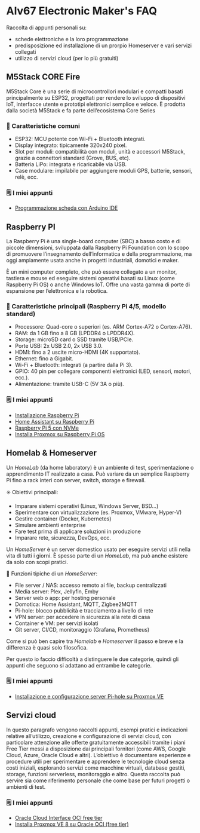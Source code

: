 # Alv67 Electronic Maker's FAQ

Raccolta di appunti personali su:

- schede elettroniche e la loro programmazione
- predisposizione ed installazione di un prorpio Homeserver e vari servizi collegati
- utilizzo di servizi cloud (per lo più gratuiti)

## M5Stack CORE Fire

M5Stack Core è una serie di microcontrollori modulari e compatti basati principalmente su ESP32,
progettati per rendere lo sviluppo di dispositivi IoT, interfacce utente e prototipi elettronici semplice e veloce.
È prodotta dalla società M5Stack e fa parte dell’ecosistema Core Series

### 🔧 Caratteristiche comuni

- ESP32: MCU potente con Wi-Fi + Bluetooth integrati.
- Display integrato: tipicamente 320x240 pixel.
- Slot per moduli: compatibilità con moduli, unità e accessori M5Stack, grazie a connettori standard (Grove, BUS, etc).
- Batteria LiPo: integrata e ricaricabile via USB.
- Case modulare: impilabile per aggiungere moduli GPS, batterie, sensori, relè, ecc.

### 🗒️ I miei appunti

- [Programmazione scheda con Arduino IDE](m5stack.md)

## Raspberry PI

La Raspberry Pi è una single-board computer (SBC) a basso costo e di piccole dimensioni,
sviluppata dalla Raspberry Pi Foundation con lo scopo di promuovere l’insegnamento dell’informatica e della programmazione,
ma oggi ampiamente usata anche in progetti industriali, domotici e maker.

È un mini computer completo, che può essere collegato a un monitor,
tastiera e mouse ed eseguire sistemi operativi basati su Linux (come Raspberry Pi OS)
o anche Windows IoT.
Offre una vasta gamma di porte di espansione per l’elettronica e la robotica.

### 🔧 Caratteristiche principali (Raspberry Pi 4/5, modello standard)

- Processore: Quad-core o superiori (es. ARM Cortex-A72 o Cortex-A76).
- RAM: da 1 GB fino a 8 GB (LPDDR4 o LPDDR4X).
- Storage: microSD card o SSD tramite USB/PCIe.
- Porte USB: 2x USB 2.0, 2x USB 3.0.
- HDMI: fino a 2 uscite micro-HDMI (4K supportato).
- Ethernet: fino a Gigabit.
- Wi-Fi + Bluetooth: integrati (a partire dalla Pi 3).
- GPIO: 40 pin per collegare componenti elettronici (LED, sensori, motori, ecc.).
- Alimentazione: tramite USB-C (5V 3A o più).

### 🗒️ I miei appunti

- [Installazione Raspberry Pi](RaspberryPI.md)
- [Home Assistant su Raspberry Pi](homeassistant.md)
- [Raspberry Pi 5 con NVMe](raspi5nvme.md)
- [Installa Proxmox su Raspberry Pi OS](proxmoxonpi5.md)

## Homelab & Homeserver

Un _HomeLab_ (da home laboratory) è un ambiente di test, sperimentazione o apprendimento IT realizzato a casa.
Può variare da un semplice Raspberry Pi fino a rack interi con server, switch, storage e firewall.

✳️ Obiettivi principali:

- Imparare sistemi operativi (Linux, Windows Server, BSD…)
- Sperimentare con virtualizzazione (es. Proxmox, VMware, Hyper-V)
- Gestire container (Docker, Kubernetes)
- Simulare ambienti enterprise
- Fare test prima di applicare soluzioni in produzione
- Imparare rete, sicurezza, DevOps, ecc.

Un _HomeServer_ è un server domestico usato per eseguire servizi utili nella vita di tutti i giorni.
È spesso parte di un _HomeLab_, ma può anche esistere da solo con scopi pratici.

📌 Funzioni tipiche di un _HomeServer_:

- File server / NAS: accesso remoto ai file, backup centralizzati
- Media server: Plex, Jellyfin, Emby
- Server web o app: per hosting personale
- Domotica: Home Assistant, MQTT, Zigbee2MQTT
- Pi-hole: blocco pubblicità e tracciamento a livello di rete
- VPN server: per accedere in sicurezza alla rete di casa
- Container e VM: per servizi isolati
- Git server, CI/CD, monitoraggio (Grafana, Prometheus)

Come si può ben capire tra _Homelab_ e _Homeserver_ il passo e breve e la differenza è quasi solo filosofica.

Per questo io faccio difficoltà a distinguere le due categorie, quindi gli appunti che seguono si adattano ad entrambe le categorie.

### 🗒️ I miei appunti

- [Installazione e configurazione server Pi-hole su Proxmox VE](pihole.md)

## Servizi cloud

In questo paragrafo vengono raccolti appunti, esempi pratici e indicazioni relative
all’utilizzo, creazione e configurazione di servizi cloud, con particolare attenzione alle
offerte gratuitamente accessibili tramite i piani Free Tier messi a disposizione dai
principali fornitori (come AWS, Google Cloud, Azure, Oracle Cloud e altri). L’obiettivo è
documentare esperienze e procedure utili per sperimentare e apprendere le tecnologie cloud
senza costi iniziali, esplorando servizi come macchine virtuali, database gestiti, storage,
funzioni serverless, monitoraggio e altro. Questa raccolta può servire sia come riferimento
personale che come base per futuri progetti o ambienti di test.

### 🗒️ I miei appunti

- [Oracle Cloud Interface OCI free tier](ocifreetier.md)
- [Installa Proxmox VE 8 su Oracle OCI (free tier)](proxmoxonoci.md)
